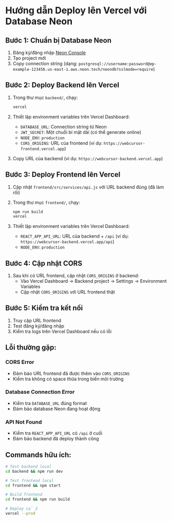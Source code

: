 # Hướng dẫn Deploy lên Vercel với Database Neon

## Bước 1: Chuẩn bị Database Neon

1. Đăng ký/đăng nhập [Neon Console](https://console.neon.tech/)
2. Tạo project mới
3. Copy connection string (dạng: `postgresql://username:password@ep-example-123456.us-east-1.aws.neon.tech/neondb?sslmode=require`)

## Bước 2: Deploy Backend lên Vercel

1. Trong thư mục `backend/`, chạy:
   ```bash
   vercel
   ```

2. Thiết lập environment variables trên Vercel Dashboard:
   - `DATABASE_URL`: Connection string từ Neon
   - `JWT_SECRET`: Một chuỗi bí mật dài (có thể generate online)
   - `NODE_ENV`: `production`
   - `CORS_ORIGINS`: URL của frontend (ví dụ: `https://webcursor-frontend.vercel.app`)

3. Copy URL của backend (ví dụ: `https://webcursor-backend.vercel.app`)

## Bước 3: Deploy Frontend lên Vercel

1. Cập nhật `frontend/src/services/api.js` với URL backend đúng (đã làm rồi)

2. Trong thư mục `frontend/`, chạy:
   ```bash
   npm run build
   vercel
   ```

3. Thiết lập environment variables trên Vercel Dashboard:
   - `REACT_APP_API_URL`: URL của backend + `/api` (ví dụ: `https://webcursor-backend.vercel.app/api`)
   - `NODE_ENV`: `production`

## Bước 4: Cập nhật CORS

1. Sau khi có URL frontend, cập nhật `CORS_ORIGINS` ở backend:
   - Vào Vercel Dashboard → Backend project → Settings → Environment Variables
   - Cập nhật `CORS_ORIGINS` với URL frontend thật

## Bước 5: Kiểm tra kết nối

1. Truy cập URL frontend
2. Test đăng ký/đăng nhập
3. Kiểm tra logs trên Vercel Dashboard nếu có lỗi

## Lỗi thường gặp:

### CORS Error
- Đảm bảo URL frontend đã được thêm vào `CORS_ORIGINS`
- Kiểm tra không có space thừa trong biến môi trường

### Database Connection Error
- Kiểm tra `DATABASE_URL` đúng format
- Đảm bảo database Neon đang hoạt động

### API Not Found
- Kiểm tra `REACT_APP_API_URL` có `/api` ở cuối
- Đảm bảo backend đã deploy thành công

## Commands hữu ích:

```bash
# Test backend local
cd backend && npm run dev

# Test frontend local  
cd frontend && npm start

# Build frontend
cd frontend && npm run build

# Deploy cả 2
vercel --prod
```
